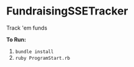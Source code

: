 FundraisingSSETracker
=====================

Track 'em funds

**To Run:**
1. `bundle install`
2. `ruby ProgramStart.rb`
